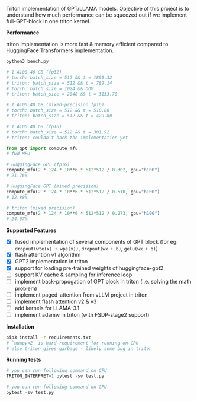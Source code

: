 Triton implementation of GPT/LLAMA models. Objective of this project is to understand how much performance can be squeezed out if we implement full-GPT-block in one triton kernel.

**Performance**

triton implementation is more fast & memory efficient compared to HuggingFace Transformers implementation.

```bash
python3 bench.py

# 1 A100 40 GB (fp32)
# torch: batch_size = 512 && t = 1801.32
# triton: batch_size = 512 && t = 789.14
# torch: batch_size = 1024 && OOM
# triton: batch_size = 2048 && t = 3153.70

# 1 A100 40 GB (mixed-precision fp16)
# torch: batch_size = 512 && t = 510.80
# triton: batch_size = 512 && t = 429.80

# 1 A100 40 GB (fp16)
# torch: batch_size = 512 && t = 301.92
# triton: couldn't hack the implementation yet
```

```python
from gpt import compute_mfu
# fwd MFU

# HuggingFace GPT (fp16)
compute_mfu(2 * 124 * 10**6 * 512*512 / 0.302, gpu="h100")
# 21.76%

# HuggingFace GPT (mixed precision)
compute_mfu(2 * 124 * 10**6 * 512*512 / 0.510, gpu="h100")
# 12.88%

# triton (mixed precision)
compute_mfu(2 * 124 * 10**6 * 512*512 / 0.273, gpu="h100")
# 24.07%
```

**Supported Features**
* [x] fused implementation of several components of GPT block (for eg: `dropout(wte(x) + wpe(x))`, `dropout(wx + b)`, `gelu(wx + b)`)
* [x] flash attention v1 algorithm
* [x] GPT2 implementation in triton
* [x] support for loading pre-trained weights of huggingface-gpt2
* [ ] support KV cache & sampling for inference loop
* [ ] implement back-propogation of GPT block in triton (i.e. solving the math problem)
* [ ] implement paged-attention from vLLM project in triton
* [ ] implement flash attention v2 & v3
* [ ] add kernels for LLAMA-3.1
* [ ] implement adamw in triton (with FSDP-stage2 support)

**Installation**

```bash
pip3 install -r requirements.txt
# `numpy<2` is hard-requirement for running on CPU
# else triton gives garbage - likely some bug in triton
```

**Running tests**

```python
# you can run following command on CPU
TRITON_INTERPRET=1 pytest -sv test.py

# you can run following command on GPU
pytest -sv test.py
```
